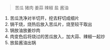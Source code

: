 > 苦瓜 猪肉 姜蒜 辣椒 盐 酱油

1. 苦瓜洗净对半切开，挖去籽切成细片
2. 锅干烧，烧热后放入苦瓜片，烧至较干取出
3. 锅放油放姜炒肉
4. 肉变色后将烧过的苦瓜放入，加大蒜、辣椒一起炒
5. 放盐酱油出锅